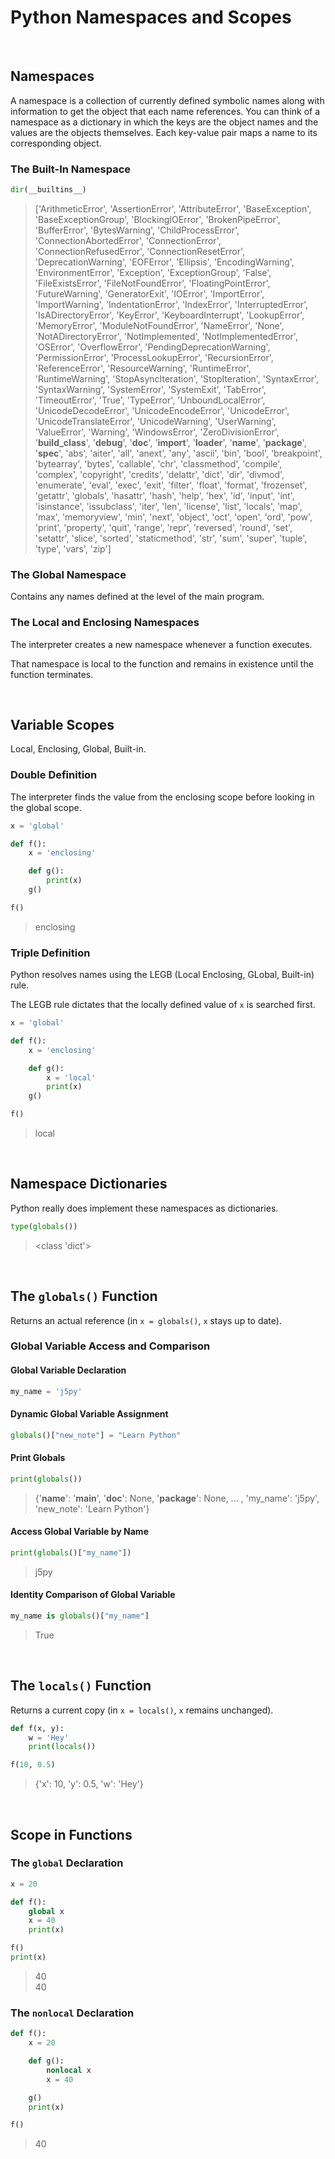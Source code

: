 




# Python Namespaces and Scopes

<br />




## Namespaces


A namespace is a collection of currently defined symbolic names along with information to get the object that each name references. You can think of a namespace as a dictionary in which the keys are the object names and the values are the objects themselves. Each key-value pair maps a name to its corresponding object.



### The Built-In Namespace

```Python
dir(__builtins__)
```
> ['ArithmeticError', 'AssertionError', 'AttributeError', 'BaseException', 'BaseExceptionGroup', 'BlockingIOError', 'BrokenPipeError', 'BufferError', 'BytesWarning', 'ChildProcessError', 'ConnectionAbortedError', 'ConnectionError', 'ConnectionRefusedError', 'ConnectionResetError', 'DeprecationWarning', 'EOFError', 'Ellipsis', 'EncodingWarning', 'EnvironmentError', 'Exception', 'ExceptionGroup', 'False', 'FileExistsError', 'FileNotFoundError', 'FloatingPointError', 'FutureWarning', 'GeneratorExit', 'IOError', 'ImportError', 'ImportWarning', 'IndentationError', 'IndexError', 'InterruptedError', 'IsADirectoryError', 'KeyError', 'KeyboardInterrupt', 'LookupError', 'MemoryError', 'ModuleNotFoundError', 'NameError', 'None', 'NotADirectoryError', 'NotImplemented', 'NotImplementedError', 'OSError', 'OverflowError', 'PendingDeprecationWarning', 'PermissionError', 'ProcessLookupError', 'RecursionError', 'ReferenceError', 'ResourceWarning', 'RuntimeError', 'RuntimeWarning', 'StopAsyncIteration', 'StopIteration', 'SyntaxError', 'SyntaxWarning', 'SystemError', 'SystemExit', 'TabError', 'TimeoutError', 'True', 'TypeError', 'UnboundLocalError', 'UnicodeDecodeError', 'UnicodeEncodeError', 'UnicodeError', 'UnicodeTranslateError', 'UnicodeWarning', 'UserWarning', 'ValueError', 'Warning', 'WindowsError', 'ZeroDivisionError', '__build_class__', '__debug__', '__doc__', '__import__', '__loader__', '__name__', '__package__', '__spec__', 'abs', 'aiter', 'all', 'anext', 'any', 'ascii', 'bin', 'bool', 'breakpoint', 'bytearray', 'bytes', 'callable', 'chr', 'classmethod', 'compile', 'complex', 'copyright', 'credits', 'delattr', 'dict', 'dir', 'divmod', 'enumerate', 'eval', 'exec', 'exit', 'filter', 'float', 'format', 'frozenset', 'getattr', 'globals', 'hasattr', 'hash', 'help', 'hex', 'id', 'input', 'int', 'isinstance', 'issubclass', 'iter', 'len', 'license', 'list', 'locals', 'map', 'max', 'memoryview', 'min', 'next', 'object', 'oct', 'open', 'ord', 'pow', 'print', 'property', 'quit', 'range', 'repr', 'reversed', 'round', 'set', 'setattr', 'slice', 'sorted', 'staticmethod', 'str', 'sum', 'super', 'tuple', 'type', 'vars', 'zip']



### The Global Namespace

Contains any names defined at the level of the main program.



### The Local and Enclosing Namespaces

The interpreter creates a new namespace whenever a function executes.

That namespace is local to the function and remains in existence until the function terminates.

<br />




## Variable Scopes


Local, Enclosing, Global, Built-in.



### Double Definition

The interpreter finds the value from the enclosing scope before looking in the global scope.

```Python
x = 'global'

def f():
    x = 'enclosing'

    def g():
        print(x)
    g()

f()
```
> enclosing



### Triple Definition

Python resolves names using the LEGB (Local Enclosing, GLobal, Built-in) rule.

The LEGB rule dictates that the locally defined value of `x` is searched first.

```Python
x = 'global'

def f():
    x = 'enclosing'

    def g():
        x = 'local'
        print(x)
    g()

f()
```
> local

<br />




## Namespace Dictionaries


Python really does implement these namespaces as dictionaries.

```Python
type(globals())
```
> <class 'dict'>

<br />




## The `globals()` Function


Returns an actual reference (in `x = globals()`, `x` stays up to date).



### Global Variable Access and Comparison


#### Global Variable Declaration

```Python
my_name = 'j5py'
```


#### Dynamic Global Variable Assignment

```Python
globals()["new_note"] = "Learn Python"
```


#### Print Globals

```Python
print(globals())
```
> {'__name__': '__main__', '__doc__': None, '__package__': None, ... , 'my_name': 'j5py', 'new_note': 'Learn Python'}


#### Access Global Variable by Name

```Python
print(globals()["my_name"])
```
> j5py


#### Identity Comparison of Global Variable

```Python
my_name is globals()["my_name"]
```
> True

<br />




## The `locals()` Function


Returns a current copy (in `x = locals()`, `x` remains unchanged).

```Python
def f(x, y):
    w = 'Hey'
    print(locals())

f(10, 0.5)
```
> {'x': 10, 'y': 0.5, 'w': 'Hey'}

<br />




## Scope in Functions



### The `global` Declaration

```Python
x = 20

def f():
    global x
    x = 40
    print(x)

f()
print(x)
```
> 40 <br />
> 40



### The `nonlocal` Declaration

```Python
def f():
    x = 20

    def g():
        nonlocal x
        x = 40

    g()
    print(x)

f()
```
> 40
